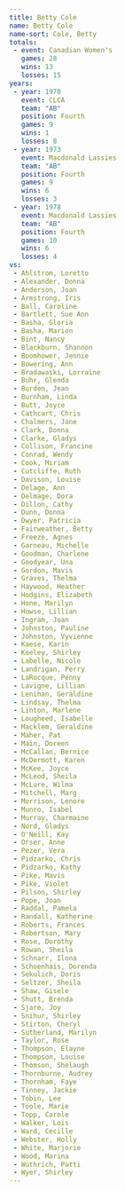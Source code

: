```yaml
---
title: Betty Cole
name: Betty Cole
name-sort: Cole, Betty
totals:
 - event: Canadian Women's
   games: 28
   wins: 13
   losses: 15
years:
 - year: 1970
   event: CLCA
   team: "AB"
   position: Fourth
   games: 9
   wins: 1
   losses: 8
 - year: 1973
   event: Macdonald Lassies
   team: "AB"
   position: Fourth
   games: 9
   wins: 6
   losses: 3
 - year: 1978
   event: Macdonald Lassies
   team: "AB"
   position: Fourth
   games: 10
   wins: 6
   losses: 4
vs:
 - Ahlstrom, Loretto
 - Alexander, Donna
 - Anderson, Joan
 - Armstrong, Iris
 - Ball, Caroline
 - Bartlett, Sue Ann
 - Basha, Gloria
 - Basha, Marion
 - Bint, Nancy
 - Blackburn, Shannon
 - Boomhower, Jennie
 - Bowering, Ann
 - Bradawaski, Lorraine
 - Buhr, Glenda
 - Burden, Jean
 - Burnham, Linda
 - Butt, Joyce
 - Cathcart, Chris
 - Chalmers, Jane
 - Clark, Donna
 - Clarke, Gladys
 - Collison, Francine
 - Conrad, Wendy
 - Cook, Miriam
 - Cutcliffe, Ruth
 - Davison, Louise
 - Delage, Ann
 - Delmage, Dora
 - Dillon, Cathy
 - Dunn, Donna
 - Dwyer, Patricia
 - Fairweather, Betty
 - Freeze, Agnes
 - Garneau, Michelle
 - Goodman, Charlene
 - Goodyear, Una
 - Gordon, Mavis
 - Graves, Thelma
 - Haywood, Heather
 - Hodgins, Elizabeth
 - Hone, Marilyn
 - Howse, Lillian
 - Ingram, Joan
 - Johnston, Pauline
 - Johnston, Vyvienne
 - Kaese, Karin
 - Keeley, Shirley
 - Labelle, Nicole
 - Landrigan, Perry
 - LaRocque, Penny
 - Lavigne, Lillian
 - Lenihan, Geraldine
 - Lindsay, Thelma
 - Linton, Marlene
 - Lougheed, Isabelle
 - Macklem, Geraldine
 - Maher, Pat
 - Main, Doreen
 - McCallan, Bernice
 - McDermott, Karen
 - McKee, Joyce
 - McLeod, Sheila
 - McLure, Wilma
 - Mitchell, Marg
 - Morrison, Lenore
 - Munro, Isabel
 - Murray, Charmaine
 - Nord, Gladys
 - O'Neill, Kay
 - Orser, Anne
 - Pezer, Vera
 - Pidzarko, Chris
 - Pidzarko, Kathy
 - Pike, Mavis
 - Pike, Violet
 - Pilson, Shirley
 - Pope, Joan
 - Raddal, Pamela
 - Randall, Katherine
 - Roberts, Frances
 - Robertson, Mary
 - Rose, Dorothy
 - Rowan, Sheila
 - Schnarr, Ilona
 - Schoenhais, Dorenda
 - Sekulich, Doris
 - Seltzer, Sheila
 - Shaw, Gisele
 - Shutt, Brenda
 - Sjare, Joy
 - Snihur, Shirley
 - Stirton, Cheryl
 - Sutherland, Marilyn
 - Taylor, Rose
 - Thompson, Elayne
 - Thompson, Louise
 - Thomson, Shelaugh
 - Thornburne, Audrey
 - Thornham, Faye
 - Tinney, Jackie
 - Tobin, Lee
 - Toole, Marie
 - Topp, Carole
 - Walker, Lois
 - Ward, Cecille
 - Webster, Holly
 - White, Marjorie
 - Wood, Marina
 - Wuthrich, Patti
 - Wyer, Shirley
---
```

